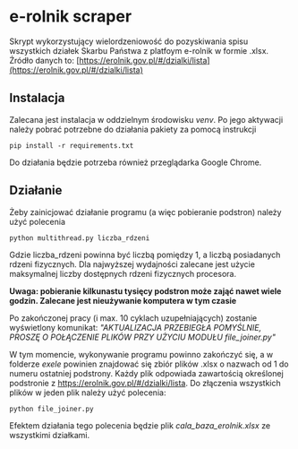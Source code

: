 # e-rolnik scraper

 Skrypt wykorzystujący wielordzeniowość do pozyskiwania spisu wszystkich działek Skarbu Państwa z platfoym e-rolnik w formie .xlsx. Źródło danych to: [https://erolnik.gov.pl/#/dzialki/lista](https://erolnik.gov.pl/#/dzialki/lista)


## Instalacja

Zalecana jest instalacja w oddzielnym środowisku *venv*. Po jego aktywacji należy pobrać potrzebne do działania pakiety za pomocą instrukcji

```
pip install -r requirements.txt
```

Do działania będzie potrzeba również przeglądarka Google Chrome. 


## Działanie

Żeby zainicjować działanie programu (a więc pobieranie podstron) należy użyć polecenia

```
python multithread.py liczba_rdzeni
```

Gdzie liczba_rdzeni powinna być liczbą pomiędzy 1, a liczbą posiadanych rdzeni fizycznych. Dla najwyższej wydajności zalecane jest użycie maksymalnej liczby dostępnych rdzeni fizycznych procesora.

**Uwaga: pobieranie kilkunastu tysięcy podstron może zająć nawet wiele godzin. Zalecane jest nieużywanie komputera w tym czasie**

Po zakończonej pracy (i max. 10 cyklach uzupełniających) zostanie wyświetlony komunikat: *"AKTUALIZACJA PRZEBIEGŁA POMYŚLNIE, PROSZĘ O POŁĄCZENIE PLIKÓW PRZY UŻYCIU MODUŁU file_joiner.py"*

W tym momencie, wykonywanie programu powinno zakończyć się, a w folderze *exele* powinien znajdować się zbiór plików .xlsx o nazwach od 1 do numeru ostatniej podstrony. Każdy plik odpowiada zawartością określonej podstronie z https://erolnik.gov.pl/#/dzialki/lista. Do złączenia wszystkich plików w jeden plik należy użyć polecenia:

```
python file_joiner.py
```

Efektem działania tego polecenia będzie plik *cala_baza_erolnik.xlsx* ze wszystkimi działkami.
